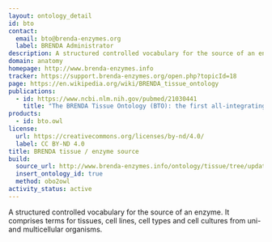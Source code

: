 ```yaml
---
layout: ontology_detail
id: bto
contact:
  email: bto@brenda-enzymes.org 
  label: BRENDA Administrator
description: A structured controlled vocabulary for the source of an enzyme comprising tissues, cell lines, cell types and cell cultures.
domain: anatomy
homepage: http://www.brenda-enzymes.info
tracker: https://support.brenda-enzymes.org/open.php?topicId=18
page: https://en.wikipedia.org/wiki/BRENDA_tissue_ontology
publications:
  - id: https://www.ncbi.nlm.nih.gov/pubmed/21030441
    title: "The BRENDA Tissue Ontology (BTO): the first all-integrating ontology of all organisms for enzyme sources"
products:
  - id: bto.owl
license:
  url: https://creativecommons.org/licenses/by-nd/4.0/
  label: CC BY-ND 4.0
title: BRENDA tissue / enzyme source
build:
  source_url: http://www.brenda-enzymes.info/ontology/tissue/tree/update/update_files/BrendaTissueOBO
  insert_ontology_id: true
  method: obo2owl
activity_status: active
---
```


A structured controlled vocabulary for the source of an enzyme. It comprises terms for tissues, cell lines, cell types and cell cultures from uni- and multicellular organisms.
